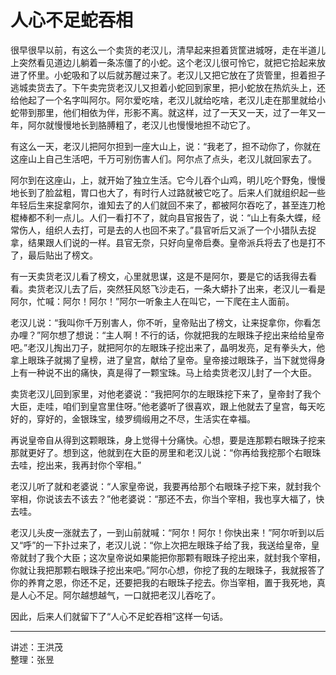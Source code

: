# 人心不足蛇吞相

很早很早以前，有这么一个卖货的老汉儿，清早起来担着货筐进城呀，走在半道儿上突然看见道边儿躺着一条冻僵了的小蛇。这个老汉儿很可怜它，就把它拾起来放进了怀里。小蛇吸和了以后就苏醒过来了。老汉儿又把它放在了货管里，担着担子逃城卖货去了。下午卖完货老汉儿又担着小蛇回到家里，把小蛇放在热炕头上，还给他起了一个名字叫阿尔。阿尔爱吃啥，老汉儿就给吃啥，老汉儿走在那里就给小蛇带到那里，他们相依为伴，形影不离。就这样，过了一天又一天，过了一年又一年，阿尔就慢慢地长到胳膊粗了，老汉儿也慢慢地担不动它了。

有这么一天，老汉儿把阿尔担到一座大山上，说：“我老了，担不动你了，你就在这座山上自己生活吧，千万可别伤害人们。阿尔点了点头，老汉儿就回家去了。

阿尔到在这座山，上，就开始了独立生活。它今儿吞个山鸡，明儿吃个野兔，慢慢地长到了脸盆粗，胃口也大了，有时行人过路就被它吃了。后来人们就组织起一些年轻后生来捉拿阿尔，谁知去了的人们就回不来了，都被阿尔吞吃了，甚至连刀枪棍棒都不利一点儿。人们一看打不了，就向县官报告了，说：“山上有条大蝶，经常伤人，组织人去打，可是去的人也回不来了。”县官听后又派了一个小猎队去捉拿，结果跟人们说的一样。县官无奈，只好向皇帝启奏。皇帝派兵将去了也是打不了，最后贴出了榜文。

有一天卖货老汉儿看了榜文，心里就思谋，这是不是阿尔，要是它的话我得去看看。卖货老汉儿去了后，突然狂风怒飞沙走石，一条大蟒扑了出来，老汉儿一看是阿尔，忙喊：阿尔！阿尔！”阿尔一听象主人在叫它，一下爬在主人面前。

老汉儿说：“我叫你千万别害人，你不听，皇帝贴出了榜文，让来捉拿你，你看怎办哩？”阿尔想了想说：“主人啊！不行的话，你就把我的左眼珠子挖出来给给皇帝吧。”老汉儿掏出刀子，就把阿尔的左眼珠子挖出来了，晶明发亮，足有拳头大，他拿上眼珠子就揭了皇榜，进了皇宫，献给了皇帝。皇帝接过眼珠子，当下就觉得身上有一种说不出的痛快，真是得了一颗宝珠。马上给卖货老汉儿封了一个大臣。

卖货老汉儿回到家里，对他老婆说：“我把阿尔的左眼珠挖下来了，皇帝封了我个大臣，走哇，咱们到皇宫里住呀。”他老婆听了很喜欢，跟上他就去了皇宫，每天吃好的，穿好的，金银珠宝，绫罗绸缎用之不尽，生活实在幸福。

再说皇帝自从得到这颗眼珠，身上觉得十分痛快。心想，要是连那颗右眼珠子挖来那就更好了。想到这，他就到在大臣的房里和老汉儿说：“你再给我挖那个右眼珠去哇，挖出来，我再封你个宰相。”

老汉儿听了就和老婆说：“人家皇帝说，我要再给那个右眼珠子挖下来，就封我个宰相，你说该去不该去？”他老婆说：“那还不去，你当个宰相，我也享大福了，快去哇。

老汉儿头皮一涨就去了，一到山前就喊：“阿尔！阿尔！你快出来！”阿尔听到以后又“呼”的一下扑过来了，老汉儿说：“你上次把左眼珠子给了我，我送给皇帝，皇帝就封了我个大臣；这次皇帝说如果能把你那颗有眼珠子挖出来，就封我个宰相，你就让我把那颗右眼珠子挖出来吧。”阿尔心想，你挖了我的左眼珠子，我就报答了你的养育之恩，你还不足，还要把我的右眼珠子挖去。你当宰相，置于我死地，真是人心不足。阿尔越想越气，一口就把老汉儿吞吃了。

因此，后来人们就留下了“人心不足蛇吞相”这样一句话。

---

讲述：王洪茂  
整理：张昱

